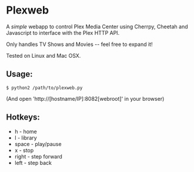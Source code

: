 
# Plexweb

A *simple* webapp to control Plex Media Center using Cherrpy, Cheetah and Javascript to interface with the Plex HTTP API.

Only handles TV Shows and Movies -- feel free to expand it!

Tested on Linux and Mac OSX.
    
## Usage:

    $ python2 /path/to/plexweb.py

(And open 'http://[hostname/IP]:8082[webroot]' in your browser)

## Hotkeys:

* h     - home
* l     - library
* space - play/pause
* x     - stop
* right - step forward
* left  - step back

